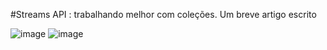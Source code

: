 ﻿#Streams API : trabalhando melhor com coleções.
Um breve artigo escrito 

![image](https://img.shields.io/badge/Medium-12100E?style=for-the-badge&logo=medium&logoColor=white)
![image](https://img.shields.io/badge/Java-ED8B00?style=for-the-badge&logo=java&logoColor=white)
